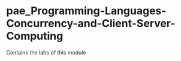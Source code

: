 # pae_Programming-Languages-Concurrency-and-Client-Server-Computing
Contains the labs of this module
